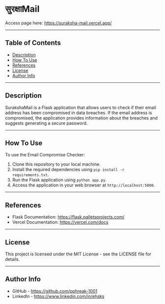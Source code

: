 # सुरक्षाMail

Access page here: https://suraksha-mail.vercel.app/

---

## Table of Contents

- [Description](#description)
- [How To Use](#how-to-use)
- [References](#references)
- [License](#license)
- [Author Info](#author-info)

---

## Description

SurakshaMail is a Flask application that allows users to check if their email address has been compromised in data breaches. If the email address is compromised, the application provides information about the breaches and suggests generating a secure password.

---

## How To Use

To use the Email Compromise Checker:

1. Clone this repository to your local machine.
2. Install the required dependencies using `pip install -r requirements.txt`.
3. Run the Flask application using `python app.py`.
4. Access the application in your web browser at `http://localhost:5000`.

---

## References

- Flask Documentation: https://flask.palletsprojects.com/
- Vercel Documentation: https://vercel.com/docs

---

## License

This project is licensed under the MIT License - see the LICENSE file for details.

---

## Author Info

- GitHub - https://github.com/pphreak-1001
- LinkedIn - https://www.linkedin.com/in/ehsks

